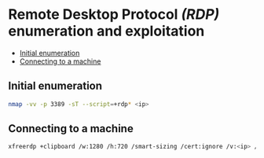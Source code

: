 # Remote Desktop Protocol _(RDP)_ enumeration and exploitation
* [Initial enumeration](#initial-enumeration)
* [Connecting to a machine](#connecting-to-a-machine)

## Initial enumeration
```bash
nmap -vv -p 3389 -sT --script=+rdp* <ip>
```

## Connecting to a machine
```bash
xfreerdp +clipboard /w:1280 /h:720 /smart-sizing /cert:ignore /v:<ip> /u:<user> /p:'<password>'
```
